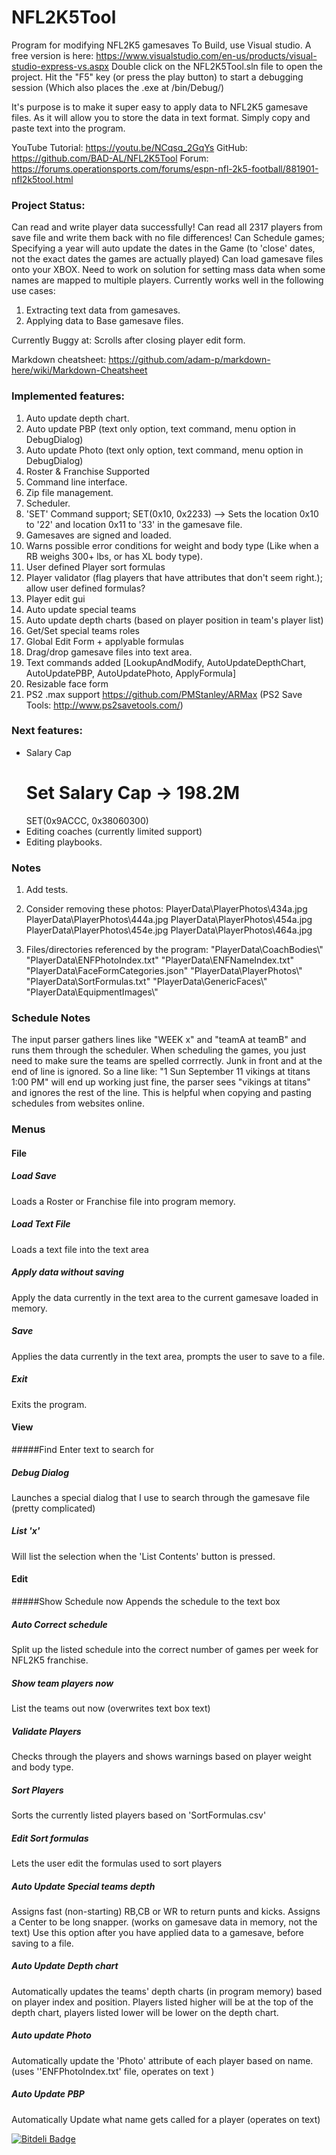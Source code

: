# NFL2K5Tool
Program for modifying NFL2K5 gamesaves
To Build, use Visual studio. A free version is here: https://www.visualstudio.com/en-us/products/visual-studio-express-vs.aspx
Double click on the NFL2K5Tool.sln file to open the project.
Hit the "F5" key (or press the play button) to start a debugging session (Which also places the .exe at /bin/Debug/)

It's purpose is to make it super easy to apply data to NFL2K5 gamesave files. As it will allow you to store 
the data in text format.
Simply copy and paste text into the program.

YouTube Tutorial: https://youtu.be/NCqsq_2GqYs 
GitHub: https://github.com/BAD-AL/NFL2K5Tool 
Forum: https://forums.operationsports.com/forums/espn-nfl-2k5-football/881901-nfl2k5tool.html

### Project Status:
Can read and write player data successfully! 
Can read all 2317 players from save file and write them back with no file differences!
Can Schedule games; Specifying a year will auto update the dates in the Game (to 'close' dates, not the exact dates the games are actually played)
Can load gamesave files onto your XBOX.
Need to work on solution for setting mass data when some names are mapped to multiple players.
Currently works well in the following use cases:
1. Extracting text data from gamesaves.
2. Applying data to Base gamesave files.

Currently Buggy at:
Scrolls after closing player edit form.

Markdown cheatsheet: https://github.com/adam-p/markdown-here/wiki/Markdown-Cheatsheet

### Implemented features:
1. Auto update depth chart. 
2. Auto update PBP   (text only option, text command, menu option in DebugDialog) 
3. Auto update Photo (text only option, text command, menu option in DebugDialog) 
4. Roster & Franchise Supported
5. Command line interface. 
6. Zip file management. 
7. Scheduler.
8. 'SET' Command support; SET(0x10, 0x2233) --> Sets the location 0x10 to '22' and location 0x11 to '33' in the gamesave file.
9. Gamesaves are signed and loaded.
10. Warns possible error conditions for weight and body type (Like when a RB weighs 300+ lbs, or has XL body type). 
11. User defined Player sort formulas
12. Player validator (flag players that have attributes that don't seem right.); allow user defined formulas?
13. Player edit gui
14. Auto update special teams
15. Auto update depth charts (based on player position in team's player list)
16. Get/Set special teams roles
17. Global Edit Form + applyable formulas
18. Drag/drop gamesave files into text area.
19. Text commands added [LookupAndModify, AutoUpdateDepthChart, AutoUpdatePBP, AutoUpdatePhoto, ApplyFormula]
20. Resizable face form
21. PS2 .max support https://github.com/PMStanley/ARMax (PS2 Save Tools: http://www.ps2savetools.com/)

### Next features:  
* Salary Cap 
	# Set Salary Cap -> 198.2M
	SET(0x9ACCC, 0x38060300)
* Editing coaches (currently limited support) 
* Editing playbooks. 

	
### Notes
1. Add tests.
2. Consider removing these photos:
	PlayerData\PlayerPhotos\434a.jpg
	PlayerData\PlayerPhotos\444a.jpg
	PlayerData\PlayerPhotos\454a.jpg
	PlayerData\PlayerPhotos\454e.jpg
	PlayerData\PlayerPhotos\464a.jpg
	
3. Files/directories referenced by the program:
	"PlayerData\\CoachBodies\\"
	"PlayerData\\ENFPhotoIndex.txt"
	"PlayerData\\ENFNameIndex.txt"
	"PlayerData\\FaceFormCategories.json"
	"PlayerData\\PlayerPhotos\\"
	"PlayerData\\SortFormulas.txt"
	"PlayerData\\GenericFaces\\"
	"PlayerData\\EquipmentImages\\"

### Schedule Notes
The input parser gathers lines like "WEEK x" and "teamA at teamB" and runs them through the scheduler.
When scheduling the games, you just need to make sure the teams are spelled corrrectly. Junk in front and at the end of line is ignored.
So a line like: "1 Sun September 11 vikings at titans 1:00 PM" will end up working just fine, the parser sees "vikings at titans" and ignores the rest of the line.
This is helpful when copying and pasting schedules from websites online.


### Menus
#### File
##### Load Save
Loads a Roster or Franchise file into program memory.
##### Load Text File
Loads a text file into the text area
##### Apply data without saving
Apply the data currently in the text area to the current gamesave loaded in memory.
##### Save
Applies the data currently in the text area, prompts the user to save to a file.
##### Exit
Exits the program.
#### View
#####Find
Enter text to search for
##### Debug Dialog
Launches a special dialog that I use to search through the gamesave file (pretty complicated)
##### List 'x'
Will list the selection when the 'List Contents' button is pressed.
#### Edit
#####Show Schedule now
Appends the schedule to the text box
##### Auto Correct schedule
Split up the listed schedule into the correct number of games per week for NFL2K5 franchise.
##### Show team players now
List the teams out now (overwrites text box text)
##### Validate Players
Checks through the players and shows warnings based on player weight and body type.
##### Sort Players
Sorts the currently listed players based on 'SortFormulas.csv'
##### Edit Sort formulas
Lets the user edit the formulas used to sort players
##### Auto Update Special teams depth
Assigns fast (non-starting) RB,CB or WR to return punts and kicks. Assigns a Center to be long snapper. (works on gamesave data in memory, not the text)
Use this option after you have applied data to a gamesave, before saving to a file.
##### Auto Update Depth chart
Automatically updates the teams' depth charts (in program memory) based on player index and position.
Players listed higher will be at the top of the depth chart, players listed lower will be lower on the depth chart.
##### Auto update Photo
Automatically update the 'Photo' attribute of each player based on name. (uses ''ENFPhotoIndex.txt' file, operates on text )
##### Auto Update PBP
Automatically Update what name gets called for a player (operates on text)


[![Bitdeli Badge](https://d2weczhvl823v0.cloudfront.net/BAD-AL/nfl2k5tool/trend.png)](https://bitdeli.com/free "Bitdeli Badge")

